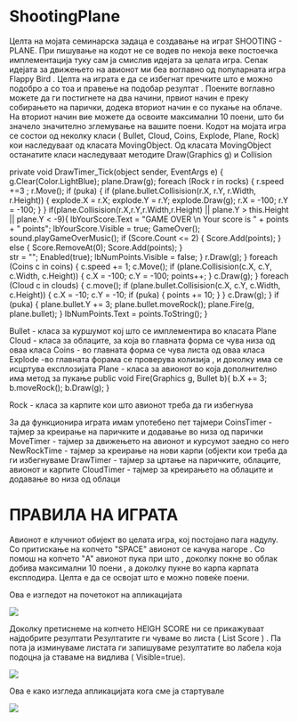 ShootingPlane
=============



Целта на мојата семинарска задаца е создавање на играт SHOOTING - PLANE.
При пишување на кодот не се водев по некоја веке постоечка имплементација туку сам ја смислив идејата за целата игра. Сепак идејата за движењето на авионот ми беа воглавно од популарната игра Flappy Bird . Целта на играта е да се избегнат пречките што е можно подобро а со тоа и правење на подобар резултат . Поените воглавно можете да ги постигнете на два начини, првиот начин е преку собирањето на парички, додека вториот  начин е со пукање на облаче. На вториот начин вие можете да освоите максимални 10 поени, што би значело значително зглемување на вашите поени.
Кодот на мојата игра се состои од неколку класи ( Bullet, Cloud, Coins, Explode, Plane, Rock) кои наследуваат од класата  MovingObject. Од класата MovingObject останатите класи наследуваат 
методите  Draw(Graphics  g)    и Collision

private void DrawTimer_Tick(object sender, EventArgs e)
        {
            g.Clear(Color.LightBlue);
            plane.Draw(g);
            foreach (Rock r in rocks)
            {
                r.speed +=3  ;
                r.Move();
                if (puka)
                {
                    if (plane.bullet.Collisision(r.X, r.Y, r.Width, r.Height))
                    {
                        explode.X = r.X;
                        explode.Y = r.Y;
                        explode.Draw(g);
                        r.X = -100;
                        r.Y = -100;
                    }
                }
                if(plane.Collisision(r.X,r.Y,r.Width,r.Height) || plane.Y > this.Height || plane.Y < -9){
                    lbYourScore.Text = "GAME OVER \n Your score is " + points + " points";
                    lbYourScore.Visible = true;
                    GameOver();
                    sound.playGameOverMusic();
                    if (Score.Count <= 2)
                    {
                        Score.Add(points);
                    }
                    else
                    {
                        Score.RemoveAt(0);
                        Score.Add(points);
                    }   
                    str = "";
                    Enabled(true);
                    lbNumPoints.Visible = false;
                }
                r.Draw(g);
            }
            foreach (Coins c in coins)
            {
                c.speed += 1;
                c.Move();
                if (plane.Collisision(c.X, c.Y, c.Width, c.Height))
                {
                    c.X = -100;
                    c.Y = -100;
                    points++;
                }
                c.Draw(g);
            }
            foreach (Cloud c in clouds)
            {
                c.move();
                if (plane.bullet.Collisision(c.X, c.Y, c.Width, c.Height))
                {
                    c.X = -10;
                    c.Y = -10;
                    if (puka)
                    {
                        points += 10;
                    }
                }
                c.Draw(g);
            }
            if (puka)
            {
                plane.bullet.Y += 3;
                plane.bullet.moveRock();
                plane.Fire(g, plane.bullet);
            }
            lbNumPoints.Text = points.ToString();
        }

Bullet    - класа за куршумот кој што се имплементира во класата  Plane 
Cloud - класа за облаците, за која во главната форма се чува низа од оваа класа
Coins - во главната форма се чува листа од оваа класа
Explode -во главната форама се проверува колизија , и доколку има се исцртува експлозијата
Plane  -  класа за авионот во која дополнително има метод за пукање
public void Fire(Graphics g, Bullet b){
   	b.X += 3;
	b.moveRock();
   	b.Draw(g);
}
 
Rock - класа за карпите кои што авионот треба да ги избегнува
 
За да функционира играта имам употебено пет тајмери
CoinsTimer    - тајмер за креирање на паричките и додавање во низа од парички
MoveTimer     - тајмер за движењето на авионот и курсумот заедно со него
NewRockTime	- тајмер за креирање на нови карпи (објекти кои треба да ги избегнуваме DrawTimer	- тајмер за цртање на паричките, облаците, авионот и карпите
CloudTimer	- тајмер за креирањето на облаците и додавање во низа од облаци


ПРАВИЛА НА ИГРАТА
=======
Авионот е клучниот обијект во целата игра, кој постојано пага надулу. Со притискање на копчето
"SPACE"  авионот се качува нагоре . Со помош на копчето "A" авионот  пука при што , доколку покне во облак добива максимални 10 поени , а доколку пукне во карпа карпата експлодира.
Целта е да се освојат што е можно повеќе поени.

Ова е изгледот на почетокот на апликацијата
 
<img src="http://i.imgur.com/WT3Dy4m.png" />

Доколку претиснеме на копчето HEIGH SCORE  ни се прикажуваат најдобрите резултати
Резултатите ги чуваме во листа ( List<int> Score ) . Па пота ја изминуваме листата ги запишуваме резултатите во лабела која подоцна ја ставаме на видлива ( Visible=true).
 
<img src="http://i.imgur.com/j0FGM3Q.png" />

Ова е како изгледа апликацијата кога сме ја стартувале
 
<img src="http://i.imgur.com/KPY8XTd.png" />

